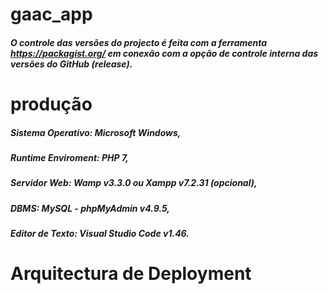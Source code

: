 # gaac_app

##### O controle das versões do projecto é feita com a ferramenta https://packagist.org/ em conexão com a opção de controle interna das versões do GitHub (release).


# produção
##### Sistema Operativo: Microsoft Windows,
##### Runtime Enviroment: PHP 7,
##### Servidor Web: Wamp v3.3.0 ou Xampp v7.2.31 (opcional),
##### DBMS: MySQL - phpMyAdmin v4.9.5,
##### Editor de Texto: Visual Studio Code v1.46.


# Arquitectura de Deployment
